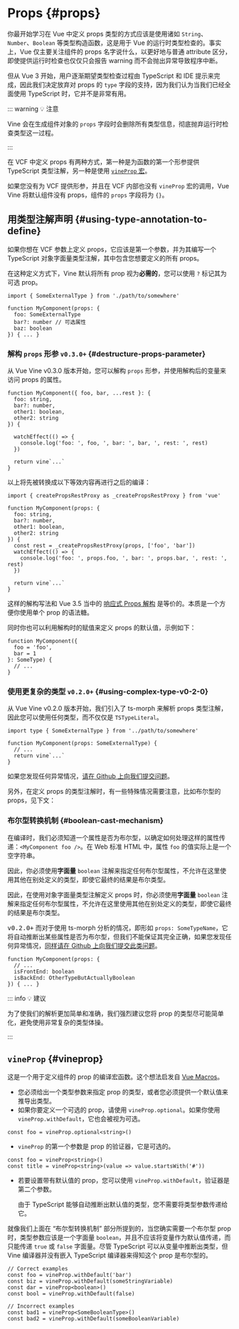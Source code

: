 # Props {#props}

你最开始学习在 Vue 中定义 props 类型的方式应该是使用诸如 `String`、`Number`、`Boolean` 等类型构造函数，这是用于 Vue 的运行时类型检查的。事实上，Vue 仅主要关注组件的 props 名字说什么，以更好地与普通 attribute 区分，即使提供运行时检查也仅仅只会报告 warning 而不会抛出异常导致程序中断。

但从 Vue 3 开始，用户逐渐期望类型检查过程由 TypeScript 和 IDE 提示来完成，因此我们决定放弃对 props 的 `type` 字段的支持，因为我们认为当我们已经全面使用 TypeScript 时，它并不是非常有用。

::: warning 💡 注意

Vine 会在生成组件对象的 `props` 字段时会删除所有类型信息，彻底抛弃运行时检查类型这一过程。

:::

在 VCF 中定义 props 有两种方式，第一种是为函数的第一个形参提供 TypeScript 类型注解，另一种是使用 [`vineProp` 宏](./macros.md#宏)。

如果您没有为 VCF 提供形参，并且在 VCF 内部也没有 `vineProp` 宏的调用，Vue Vine 将默认组件没有 props，组件的 `props` 字段将为 `{}`。

## 用类型注解声明 {#using-type-annotation-to-define}

如果你想在 VCF 参数上定义 props，它应该是第一个参数，并为其编写一个 TypeScript 对象字面量类型注解，其中包含您想要定义的所有 props。

在这种定义方式下，Vine 默认将所有 prop 视为**必需的**，您可以使用 `?` 标记其为可选 prop。

```vue-vine
import { SomeExternalType } from './path/to/somewhere'

function MyComponent(props: {
  foo: SomeExternalType
  bar?: number // 可选属性
  baz: boolean
}) { ... }
```

### 解构 `props` 形参 <code version>v0.3.0+</code> {#destructure-props-parameter}

从 Vue Vine v0.3.0 版本开始，您可以解构 `props` 形参，并使用解构后的变量来访问 props 的属性。

```vue-vine
function MyComponent({ foo, bar, ...rest }: {
  foo: string,
  bar?: number,
  other1: boolean,
  other2: string
}) {

  watchEffect(() => {
    console.log('foo: ', foo, ', bar: ', bar, ', rest: ', rest)
  })

  return vine`...`
}
```

以上将先被转换成以下等效内容再进行之后的编译：

```vue-vine
import { createPropsRestProxy as _createPropsRestProxy } from 'vue'

function MyComponent(props: {
  foo: string,
  bar?: number,
  other1: boolean,
  other2: string
}) {
  const rest = _createPropsRestProxy(props, ['foo', 'bar'])
  watchEffect(() => {
    console.log('foo: ', props.foo, ', bar: ', props.bar, ', rest: ', rest)
  })

  return vine`...`
}
```

这样的解构写法和 Vue 3.5 当中的 [响应式 Props 解构](https://cn.vuejs.org/api/sfc-script-setup.html#reactive-props-destructure) 是等价的。本质是一个方便你使用单个 prop 的语法糖。

同时你也可以利用解构时的赋值来定义 props 的默认值，示例如下：

```vue-vine
function MyComponent({
  foo = 'foo',
  bar = 1
}: SomeType) {
  // ...
}
```

### 使用更复杂的类型 <code version>v0.2.0+</code> {#using-complex-type-v0-2-0}

从 Vue Vine v0.2.0 版本开始，我们引入了 ts-morph 来解析 props 类型注解，因此您可以使用任何类型，而不仅仅是 `TSTypeLiteral`。

```vue-vine
import type { SomeExternalType } from '../path/to/somewhere'

function MyComponent(props: SomeExternalType) {
  // ...
  return vine`...`
}
```

如果您发现任何异常情况，[请在 Github 上向我们提交问题](https://github.com/vue-vine/vue-vine/issues/new)。

另外，在定义 props 的类型注解时，有一些特殊情况需要注意，比如布尔型的 props，见下文：

### 布尔型转换机制 {#boolean-cast-mechanism}

在编译时，我们必须知道一个属性是否为布尔型，以确定如何处理这样的属性传递：`<MyComponent foo />`。在 Web 标准 HTML 中，属性 `foo` 的值实际上是一个空字符串。

因此，你必须使用**字面量** `boolean` 注解来指定任何布尔型属性，不允许在这里使用其他在别处定义的类型，即使它最终的结果是布尔类型。

因此，在使用对象字面量类型注解定义 props 时，你必须使用**字面量** `boolean` 注解来指定任何布尔型属性，不允许在这里使用其他在别处定义的类型，即使它最终的结果是布尔类型。

<code version-tip style="font-size: 14px">v0.2.0+</code> 而对于使用 ts-morph 分析的情况，即形如 `props: SomeTypeName`，它将自动推断出某些属性是否为布尔型，但我们不能保证其完全正确，如果您发现任何异常情况，[同样请在 Github 上向我们提交此类问题](https://github.com/vue-vine/vue-vine/issues/new)。

```vue-vine
function MyComponent(props: {
  // ...
  isFrontEnd: boolean
  isBackEnd: OtherTypeButActuallyBoolean
}) { ... }
```

::: info 💡 建议

为了使我们的解析更加简单和准确，我们强烈建议您将 prop 的类型尽可能简单化，避免使用非常复杂的类型体操。

:::

## `vineProp` {#vineprop}

这是一个用于定义组件的 prop 的编译宏函数。这个想法启发自 [Vue Macros](https://vue-macros.sxzz.moe/macros/define-prop.html)。

- 您必须给出一个类型参数来指定 prop 的类型，或者您必须提供一个默认值来推导出类型。
- 如果你要定义一个可选的 prop，请使用 `vineProp.optional`。如果你使用 `vineProp.withDefault`，它也会被视为可选。

```vue-vine
const foo = vineProp.optional<string>()
```

- `vineProp` 的第一个参数是 prop 的验证器，它是可选的。

```vue-vine
const foo = vineProp<string>()
const title = vineProp<string>(value => value.startsWith('#'))
```

- 若要设置带有默认值的 prop，您可以使用 `vineProp.withDefault`，验证器是第二个参数。

  由于 TypeScript 能够自动推断出默认值的类型，您不需要将类型参数传递给它。

就像我们上面在 “布尔型转换机制” 部分所提到的，当您确实需要一个布尔型 prop 时，类型参数应该是一个字面量 `boolean`，并且不应该将变量作为默认值传递，而只能传递 `true` 或 `false` 字面量。尽管 TypeScript 可以从变量中推断出类型，但 Vine 编译器并没有嵌入 TypeScript 编译器来得知这个 prop 是布尔型的。

```vue-vine
// Correct examples
const foo = vineProp.withDefault('bar')
const biz = vineProp.withDefault(someStringVariable)
const dar = vineProp<boolean>()
const bool = vineProp.withDefault(false)

// Incorrect examples
const bad1 = vineProp<SomeBooleanType>()
const bad2 = vineProp.withDefault(someBooleanVariable)
```
